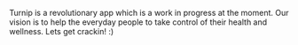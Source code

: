 Turnip is a revolutionary app which is a work in progress at the moment. Our vision is to help the everyday people to take control of their health and wellness. Lets get crackin! :)
